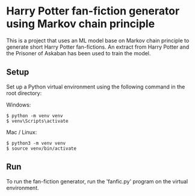 
# Harry Potter fan-fiction generator using Markov chain principle
This is a project that uses an ML model base on Markov chain principle to generate short Harry Potter fan-fictions.
An extract from Harry Potter and the Prisoner of Askaban has been used to train the model.


## Setup

Set up a Python virtual environment using the following command in the root directory:

Windows:

```shell
$ python -m venv venv
$ venv\Scripts\activate
```

Mac / Linux:

```shell
$ python3 -m venv venv
$ source venv/bin/activate
```



## Run

To run the fan-fiction generator, run the 'fanfic.py' program on the virtual environment.

